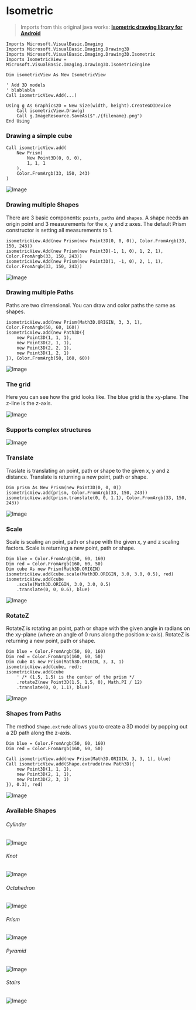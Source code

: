 # Isometric

> Imports from this original java works: [**Isometric drawing library for Android**](https://github.com/FabianTerhorst/Isometric)

```vbnet
Imports Microsoft.VisualBasic.Imaging
Imports Microsoft.VisualBasic.Imaging.Drawing3D
Imports Microsoft.VisualBasic.Imaging.Drawing3D.Isometric
Imports IsometricView = Microsoft.VisualBasic.Imaging.Drawing3D.IsometricEngine

Dim isometricView As New IsometricView

' Add 3D models
' blablabla
Call isometricView.Add(...)

Using g As Graphics2D = New Size(width, height).CreateGDIDevice
    Call isometricView.Draw(g)
    Call g.ImageResource.SaveAs($"./{filename}.png")
End Using
```

### Drawing a simple cube

```vbnet
Call isometricView.add(
	New Prism(
		New Point3D(0, 0, 0),
		1, 1, 1
	),
	Color.FromArgb(33, 150, 243)
)
```

![Image](./screenshots/io.fabianterhorst.isometric.screenshot.IsometricViewTest_doScreenshotOne.png)

### Drawing multiple Shapes

There are 3 basic components: ``points``, ``paths`` and ``shapes``. A shape needs an origin point and 3 measurements for the x, y and z axes. The default Prism constructor is setting all measurements to 1.

```vbnet
isometricView.Add(new Prism(new Point3D(0, 0, 0)), Color.FromArgb(33, 150, 243))
isometricView.Add(new Prism(new Point3D(-1, 1, 0), 1, 2, 1), Color.FromArgb(33, 150, 243))
isometricView.Add(new Prism(new Point3D(1, -1, 0), 2, 1, 1), Color.FromArgb(33, 150, 243))
```

![Image](./screenshots/io.fabianterhorst.isometric.screenshot.IsometricViewTest_doScreenshotTwo.png?raw=true)

### Drawing multiple Paths

Paths are two dimensional. You can draw and color paths the same as shapes.

```vbnet
isometricView.add(new Prism(Math3D.ORIGIN, 3, 3, 1), Color.FromArgb(50, 60, 160))
isometricView.add(new Path3D({
    new Point3D(1, 1, 1),
    new Point3D(2, 1, 1),
    new Point3D(2, 2, 1),
    new Point3D(1, 2, 1)
}), Color.FromArgb(50, 160, 60))
```

![Image](./screenshots/io.fabianterhorst.isometric.screenshot.IsometricViewTest_doScreenshotPath.png?raw=true)

### The grid

Here you can see how the grid looks like. The blue grid is the xy-plane. The z-line is the z-axis.

![Image](./screenshots/io.fabianterhorst.isometric.screenshot.IsometricViewTest_doScreenshotGrid.png?raw=true)

### Supports complex structures

![Image](./screenshots/io.fabianterhorst.isometric.screenshot.IsometricViewTest_doScreenshotThree.png?raw=true)

### Translate

Traslate is translating an point, path or shape to the given x, y and z distance. Translate is returning a new point, path or shape.

```vbnet
Dim prism As New Prism(new Point3D(0, 0, 0))
isometricView.add(prism, Color.FromArgb(33, 150, 243))
isometricView.add(prism.translate(0, 0, 1.1), Color.FromArgb(33, 150, 243))
```

![Image](./screenshots/io.fabianterhorst.isometric.screenshot.IsometricViewTest_doScreenshotTranslate.png?raw=true)

### Scale

Scale is scaling an point, path or shape with the given x, y and z scaling factors. Scale is returning a new point, path or shape.

```vbnet
Dim blue = Color.FromArgb(50, 60, 160)
Dim red = Color.FromArgb(160, 60, 50)
Dim cube As new Prism(Math3D.ORIGIN)
isometricView.add(cube.scale(Math3D.ORIGIN, 3.0, 3.0, 0.5), red)
isometricView.add(cube
	.scale(Math3D.ORIGIN, 3.0, 3.0, 0.5)
	.translate(0, 0, 0.6), blue)
```

![Image](./screenshots/io.fabianterhorst.isometric.screenshot.IsometricViewTest_doScreenshotScale.png?raw=true)

### RotateZ

RotateZ is rotating an point, path or shape with the given angle in radians on the xy-plane (where an angle of 0 runs along the position x-axis). RotateZ is returning a new point, path or shape.

```vbnet
Dim blue = Color.FromArgb(50, 60, 160)
Dim red = Color.FromArgb(160, 60, 50)
Dim cube As new Prism(Math3D.ORIGIN, 3, 3, 1)
isometricView.add(cube, red);
isometricView.add(cube
	' /* (1.5, 1.5) is the center of the prism */
	.rotateZ(new Point3D(1.5, 1.5, 0), Math.PI / 12)
	.translate(0, 0, 1.1), blue)
```

![Image](./screenshots/io.fabianterhorst.isometric.screenshot.IsometricViewTest_doScreenshotRotateZ.png?raw=true)

### Shapes from Paths

The method ```Shape.extrude``` allows you to create a 3D model by popping out a 2D path along the z-axis.

```vbnet
Dim blue = Color.FromArgb(50, 60, 160)
Dim red = Color.FromArgb(160, 60, 50)

Call isometricView.add(new Prism(Math3D.ORIGIN, 3, 3, 1), blue)
Call isometricView.add(Shape.extrude(new Path3D({
	new Point3D(1, 1, 1),
	new Point3D(2, 1, 1),
	new Point3D(2, 3, 1)
}), 0.3), red)
```

![Image](./screenshots/io.fabianterhorst.isometric.screenshot.IsometricViewTest_doScreenshotExtrude.png?raw=true)

### Available Shapes

###### Cylinder

![Image](./screenshots/io.fabianterhorst.isometric.screenshot.IsometricViewTest_doScreenshotCylinder.png?raw=true)

###### Knot

![Image](./screenshots/io.fabianterhorst.isometric.screenshot.IsometricViewTest_doScreenshotKnot.png?raw=true)

###### Octahedron

![Image](./screenshots/io.fabianterhorst.isometric.screenshot.IsometricViewTest_doScreenshotOctahedron.png?raw=true)

###### Prism

![Image](./screenshots/io.fabianterhorst.isometric.screenshot.IsometricViewTest_doScreenshotPrism.png?raw=true)

###### Pyramid

![Image](./screenshots/io.fabianterhorst.isometric.screenshot.IsometricViewTest_doScreenshotPyramid.png?raw=true)

###### Stairs

![Image](./screenshots/io.fabianterhorst.isometric.screenshot.IsometricViewTest_doScreenshotStairs.png?raw=true)